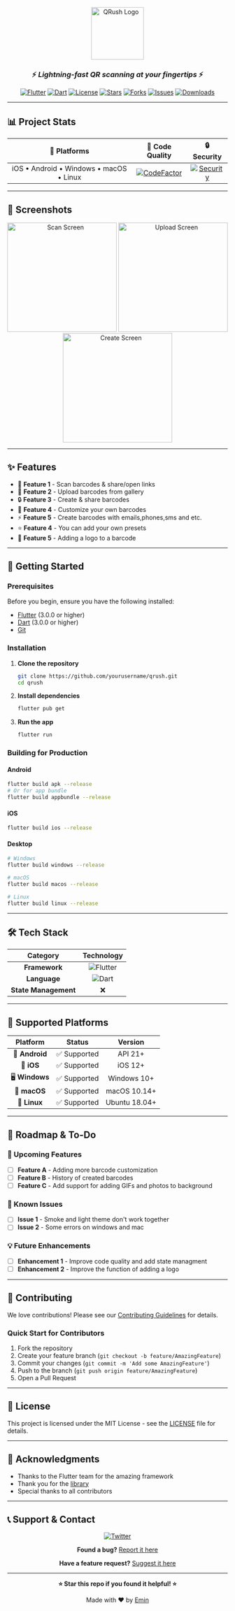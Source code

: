 <div align="center">
  <img src="assets/logo.png" alt="QRush Logo" width="120" height="120">
  
  ### ⚡ *Lightning-fast QR scanning at your fingertips* ⚡
  
  [![Flutter](https://img.shields.io/badge/Flutter-02569B?style=for-the-badge&logo=flutter&logoColor=white)](https://flutter.dev)
  [![Dart](https://img.shields.io/badge/Dart-0175C2?style=for-the-badge&logo=dart&logoColor=white)](https://dart.dev)
  [![License](https://img.shields.io/badge/license-MIT-blue.svg?style=for-the-badge)](LICENSE)
  [![Stars](https://img.shields.io/github/stars/realbazer/qrush?style=for-the-badge)](https://github.com/yourusername/qrush/stargazers)
  [![Forks](https://img.shields.io/github/forks/realbazer/qrush?style=for-the-badge)](https://github.com/yourusername/qrush/network/members)
  [![Issues](https://img.shields.io/github/issues/realbazer/qrush?style=for-the-badge)](https://github.com/yourusername/qrush/issues)
  [![Downloads](https://img.shields.io/github/downloads/realbazer/qrush/total?style=for-the-badge)](https://github.com/yourusername/qrush/releases)
</div>

---


## 📊 Project Stats

<div align="center">
  
| 📱 **Platforms** | 📏 **Code Quality** | 🔒 **Security** | 
|:---:|:---:|:---:
| iOS • Android • Windows • macOS • Linux | [![CodeFactor](https://img.shields.io/codefactor/grade/github/realbazer/qrush?style=flat-square)](https://www.codefactor.io/repository/github/realbazer/qrush) | [![Security](https://img.shields.io/badge/security-A+-brightgreen?style=flat-square)](https://github.com/realbazer/qrush/security) |

</div>

---

## 📸 Screenshots

<!-- Screenshots placeholder - Add your app screenshots here -->
<div align="center">
  <img src="screenshots/scan.png" alt="Scan Screen" width="250">
  <img src="screenshots/upload.png" alt="Upload Screen" width="250">
  <img src="screenshots/create.png" alt="Create Screen" width="250">
</div>

---

## ✨ Features

<!-- Features section - Fill this with your app's features -->
- 🚀 **Feature 1** - Scan barcodes & share/open links
- 📱 **Feature 2** - Upload barcodes from gallery
- 🔒 **Feature 3** - Create & share barcodes
- 🎨 **Feature 4** - Customize your own barcodes
- ⚡ **Feature 5** - Create barcodes with emails,phones,sms and etc.
- ⭐ **Feature 4** - You can add your own presets
- 👾 **Feature 5** - Adding a logo to a barcode

---

## 🚀 Getting Started

### Prerequisites

Before you begin, ensure you have the following installed:
- [Flutter](https://flutter.dev/docs/get-started/install) (3.0.0 or higher)
- [Dart](https://dart.dev/get-dart) (3.0.0 or higher)
- [Git](https://git-scm.com/)

### Installation

1. **Clone the repository**
   ```bash
   git clone https://github.com/yourusername/qrush.git
   cd qrush
   ```

2. **Install dependencies**
   ```bash
   flutter pub get
   ```

3. **Run the app**
   ```bash
   flutter run
   ```

### Building for Production

#### Android
```bash
flutter build apk --release
# Or for app bundle
flutter build appbundle --release
```

#### iOS
```bash
flutter build ios --release
```

#### Desktop
```bash
# Windows
flutter build windows --release

# macOS
flutter build macos --release

# Linux
flutter build linux --release
```

---

## 🛠️ Tech Stack

<div align="center">

| Category | Technology |
|:---:|:---:|
| **Framework** | ![Flutter](https://img.shields.io/badge/Flutter-02569B?style=flat-square&logo=flutter&logoColor=white) |
| **Language** | ![Dart](https://img.shields.io/badge/Dart-0175C2?style=flat-square&logo=dart&logoColor=white) |
| **State Management** | ❌ |

</div>

---

## 📱 Supported Platforms

<div align="center">

| Platform | Status | Version |
|:---:|:---:|:---:|
| 🤖 **Android** | ✅ Supported | API 21+ |
| 🍎 **iOS** | ✅ Supported | iOS 12+ |
| 🖥️ **Windows** | ✅ Supported | Windows 10+ |
| 🍎 **macOS** | ✅ Supported | macOS 10.14+ |
| 🐧 **Linux** | ✅ Supported | Ubuntu 18.04+ |

</div>

---

## 🎯 Roadmap & To-Do

<!-- To-Do section - Fill this with your future plans -->
### 🔮 Upcoming Features
- [ ] **Feature A** - Adding more barcode customization
- [ ] **Feature B** - History of created barcodes
- [ ] **Feature C** - Add support for adding GIFs and photos to background

### 🐛 Known Issues
- [ ] **Issue 1** - Smoke and light theme don't work together
- [ ] **Issue 2** - Some errors on windows and mac

### 💡 Future Enhancements
- [ ] **Enhancement 1** - Improve code quality and add state managment
- [ ] **Enhancement 2** - Improve the function of adding a logo

---

## 🤝 Contributing

We love contributions! Please see our [Contributing Guidelines](CONTRIBUTING.md) for details.

### Quick Start for Contributors

1. Fork the repository
2. Create your feature branch (`git checkout -b feature/AmazingFeature`)
3. Commit your changes (`git commit -m 'Add some AmazingFeature'`)
4. Push to the branch (`git push origin feature/AmazingFeature`)
5. Open a Pull Request

---

## 📄 License

This project is licensed under the MIT License - see the [LICENSE](LICENSE) file for details.

---

## 🙏 Acknowledgments

- Thanks to the Flutter team for the amazing framework
- Thank you for the [library](https://pub.dev/packages/mobile_scanner)
- Special thanks to all contributors

---

## 📞 Support & Contact

<div align="center">

[![Twitter](https://img.shields.io/badge/Twitter-D14836?style=for-the-badge&logo=x&logoColor=white)](https://x.com/realbazer)

**Found a bug?** [Report it here](https://github.com/realbazer/qrush/issues/new?assignees=&labels=bug&template=bug_report.md)

**Have a feature request?** [Suggest it here](https://github.com/realbazer/qrush/issues/new?assignees=&labels=enhancement&template=feature_request.md)

</div>

---

<div align="center">
  
  **⭐ Star this repo if you found it helpful! ⭐**
  
  Made with ❤️ by [Emin](https://github.com/realbazer)
  
</div>
